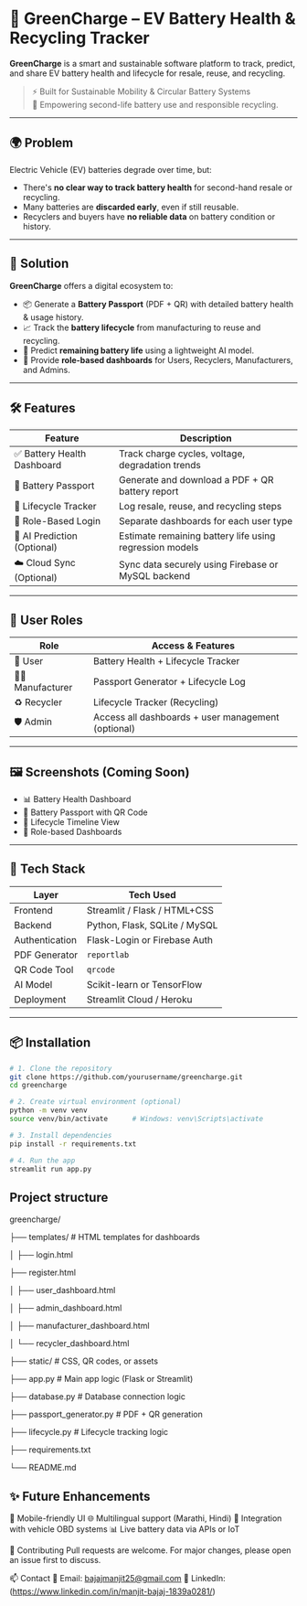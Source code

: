 # 🔋 GreenCharge – EV Battery Health & Recycling Tracker

**GreenCharge** is a smart and sustainable software platform to track, predict, and share EV battery health and lifecycle for resale, reuse, and recycling.  

> ⚡ Built for Sustainable Mobility & Circular Battery Systems  
> 🌱 Empowering second-life battery use and responsible recycling.

---

## 🌍 Problem

Electric Vehicle (EV) batteries degrade over time, but:

- There's **no clear way to track battery health** for second-hand resale or recycling.
- Many batteries are **discarded early**, even if still reusable.
- Recyclers and buyers have **no reliable data** on battery condition or history.

---

## 🎯 Solution

**GreenCharge** offers a digital ecosystem to:

- 📦 Generate a **Battery Passport** (PDF + QR) with detailed battery health & usage history.
- 📈 Track the **battery lifecycle** from manufacturing to reuse and recycling.
- 🧠 Predict **remaining battery life** using a lightweight AI model.
- 🔐 Provide **role-based dashboards** for Users, Recyclers, Manufacturers, and Admins.

---

## 🛠️ Features

| Feature                     | Description                                                  |
|----------------------------|--------------------------------------------------------------|
| ✅ Battery Health Dashboard | Track charge cycles, voltage, degradation trends             |
| 📄 Battery Passport         | Generate and download a PDF + QR battery report             |
| 🔁 Lifecycle Tracker        | Log resale, reuse, and recycling steps                      |
| 🔐 Role-Based Login         | Separate dashboards for each user type                     |
| 🤖 AI Prediction (Optional) | Estimate remaining battery life using regression models     |
| ☁️ Cloud Sync (Optional)    | Sync data securely using Firebase or MySQL backend          |

---

## 👥 User Roles

| Role          | Access & Features |
|---------------|-------------------|
| 👤 User        | Battery Health + Lifecycle Tracker |
| 🧑‍🔧 Manufacturer | Passport Generator + Lifecycle Log |
| ♻️ Recycler     | Lifecycle Tracker (Recycling) |
| 🛡️ Admin        | Access all dashboards + user management (optional) |

---

## 🖼️ Screenshots (Coming Soon)

- 📊 Battery Health Dashboard  
- 📄 Battery Passport with QR Code  
- 🔁 Lifecycle Timeline View  
- 🔐 Role-based Dashboards  

---

## 🚀 Tech Stack

| Layer        | Tech Used                   |
|--------------|-----------------------------|
| Frontend     | Streamlit / Flask / HTML+CSS |
| Backend      | Python, Flask, SQLite / MySQL |
| Authentication | Flask-Login or Firebase Auth |
| PDF Generator | `reportlab`                 |
| QR Code Tool | `qrcode`                    |
| AI Model     | Scikit-learn or TensorFlow  |
| Deployment   | Streamlit Cloud / Heroku    |

---

## 📦 Installation

```bash
# 1. Clone the repository
git clone https://github.com/yourusername/greencharge.git
cd greencharge

# 2. Create virtual environment (optional)
python -m venv venv
source venv/bin/activate      # Windows: venv\Scripts\activate

# 3. Install dependencies
pip install -r requirements.txt

# 4. Run the app
streamlit run app.py
```
##  Project structure

greencharge/

├── templates/                   # HTML templates for dashboards

│   ├── login.html

├── register.html

│   ├── user_dashboard.html

│   ├── admin_dashboard.html

│   ├── manufacturer_dashboard.html

│   └── recycler_dashboard.html

├── static/                      # CSS, QR codes, or assets

├── app.py                       # Main app logic (Flask or Streamlit)

├── database.py                  # Database connection logic

├── passport_generator.py        # PDF + QR generation

├── lifecycle.py                 # Lifecycle tracking logic

├── requirements.txt

└── README.md


## ✨ Future Enhancements
📲 Mobile-friendly UI
🌐 Multilingual support (Marathi, Hindi)
🧩 Integration with vehicle OBD systems
📊 Live battery data via APIs or IoT

🤝 Contributing
Pull requests are welcome. For major changes, please open an issue first to discuss.

📫 Contact
📧 Email: bajajmanjit25@gmail.com
🔗 LinkedIn: (https://www.linkedin.com/in/manjit-bajaj-1839a0281/)

